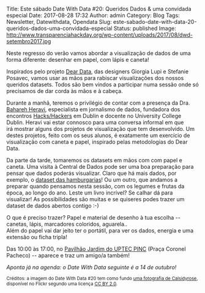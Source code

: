 Title: Este sábado Date With Data #20: Queridos Dados & uma convidada especial
Date: 2017-08-28 17:32
Author: admin
Category: Blog
Tags: Newsletter, Datewithdata, Opendata
Slug: este-sabado-date-with-data-20-queridos-dados-uma-convidada-especial
Status: published
Image: http://www.transparenciahackday.org/wp-content/uploads/2017/08/dwd-setembro2017.jpg

Neste regresso do verão vamos abordar a visualização de dados de uma forma diferente: desenhar em papel, com lápis e caneta!

Inspirados pelo projeto [Dear Data](http://www.dear-data.com/theproject), das designers Giorgia Lupi e Stefanie Posavec, vamos usar as mãos para rabiscar visualizações dos nossos queridos datasets. Todos são bem vindos a participar numa sessão onde só precisamos de dar corda às mãos e à cabeça.

Durante a manhã, teremos o privilégio de contar com a presença da Dra. [Bahareh Heravi](http://bahareh.net), especialista em jornalismo de dados, fundadora dos encontros [Hacks/Hackers](https://www.meetup.com/hacks-hackers-dublin/) em Dublin e docente no University College Dublin. Heravi vai estar connosco para uma conversa informal em que irá mostrar alguns dos projetos de visualização que tem desenvolvido. Um destes projetos, feito com os seus alunos, é exatamente um exercício de visualização com caneta e papel, inspirado pelas metodologias do Dear Data.

Da parte da tarde, tomaremos os datasets em mãos com com papel e caneta. Uma visita à Central de Dados pode ser uma boa preparação para pensar que dados poderás visualizar. Claro que há mais dados, por exemplo, o [dataset das hamburgarias](https://github.com/centraldedados/hamburgueres)! Ou um outro, que andamos a preparar quando pensamos nesta sessão, com os legumes e frutas da época, ao longo do ano. Leste um livro incrível? Se calhar dá para visualizar! As possibilidades são muitas e se quiseres podes trazer um dataset de dados abertos contigo :-)

O que é preciso trazer? Papel e material de desenho à tua escolha -- canetas, lápis, marcadores coloridos, aguarela..  
Além do papel vai dar jeito ter o portátil, para ver os dados, energia e uma extensão ou ficha tripla!

Das 10:00 às 17:00, no [Pavilhão Jardim do UPTEC PINC](http://www.openstreetmap.org/?mlat=41.15137&mlon=-8.61555#map=19/41.15138/-8.61555) (Praça Coronel Pacheco) -- aparece e traz um amigo/a também!

*Aponta já na agenda: o Date With Data seguinte é a 14 de outubro!*

<small>Créditos: a imagem do Date With Data \#20 tem como fundo [uma fotografia de Calsidyrose](https://www.flickr.com/photos/calsidyrose/4562203394/), disponível no Flickr segundo uma licença [CC BY 2.0](https://creativecommons.org/licenses/by/2.0/).</small>

